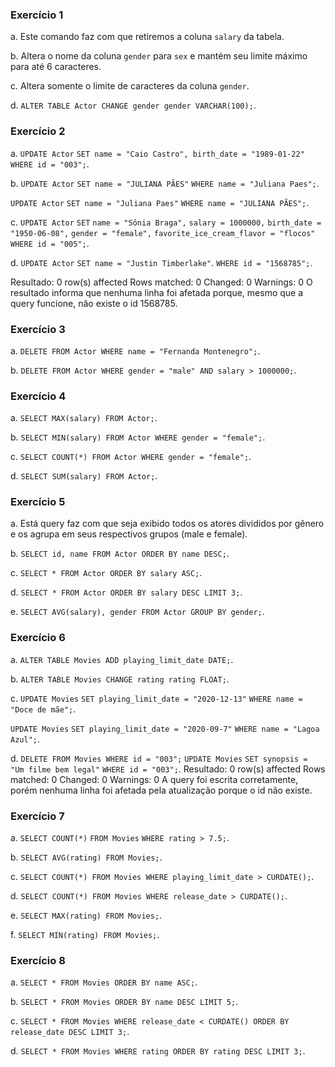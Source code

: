 ### Exercício 1
a. Este comando faz com que retiremos a coluna `salary` da tabela.

b. Altera o nome da coluna `gender` para `sex` e mantém seu limite máximo para até 6 caracteres.

c. Altera somente o limite de caracteres da coluna `gender`.

d. `ALTER TABLE Actor CHANGE gender gender VARCHAR(100);`.

### Exercício 2
a. `UPDATE Actor`
`SET name = "Caio Castro", birth_date = "1989-01-22"`
`WHERE id = "003";`.

b. `UPDATE Actor`
`SET name = "JULIANA PÃES"`
`WHERE name = "Juliana Paes";`.

`UPDATE Actor`
`SET name = "Juliana Paes"`
`WHERE name = "JULIANA PÃES";`.

c. `UPDATE Actor`
`SET`
    `name = "Sônia Braga",`
    `salary = 1000000,`
    `birth_date = "1950-06-08",`
    `gender = "female",`
    `favorite_ice_cream_flavor = "flocos"`
`WHERE id = "005";`.

d. `UPDATE Actor`
`SET name = "Justin Timberlake"`.
`WHERE id = "1568785";`.

Resultado: 0 row(s) affected Rows matched: 0  Changed: 0  Warnings: 0
O resultado informa que nenhuma linha foi afetada porque, mesmo que a query funcione, não existe o id 1568785.

### Exercício 3
a. `DELETE FROM Actor WHERE name = "Fernanda Montenegro";`.

b. `DELETE FROM Actor WHERE gender = "male" AND salary > 1000000;`.

### Exercício 4
a. `SELECT MAX(salary) FROM Actor;`.

b. `SELECT MIN(salary) FROM Actor WHERE gender = "female";`.

c. `SELECT COUNT(*) FROM Actor WHERE gender = "female";`.

d. `SELECT SUM(salary) FROM Actor;`.

### Exercício 5
a. Está query faz com que seja exibido todos os atores divididos por gênero e os agrupa em seus respectivos grupos (male e female).

b. `SELECT id, name FROM Actor ORDER BY name DESC;`.

c. `SELECT * FROM Actor ORDER BY salary ASC;`.

d. `SELECT * FROM Actor ORDER BY salary DESC LIMIT 3;`.

e. `SELECT AVG(salary), gender FROM Actor GROUP BY gender;`.

### Exercício 6
a. `ALTER TABLE Movies ADD playing_limit_date DATE;`.

b. `ALTER TABLE Movies CHANGE rating rating FLOAT;`.

c. `UPDATE Movies`
`SET playing_limit_date = "2020-12-13"`
`WHERE name = "Doce de mãe";`.

`UPDATE Movies`
`SET playing_limit_date = "2020-09-7"`
`WHERE name = "Lagoa Azul";`.

d. `DELETE FROM Movies WHERE id = "003";`
`UPDATE Movies`
`SET synopsis = "Um filme bem legal"`
`WHERE id = "003";`.
Resultado: 0 row(s) affected Rows matched: 0  Changed: 0  Warnings: 0
A query foi escrita corretamente, porém nenhuma linha foi afetada pela atualização porque o id não existe.

### Exercício 7
a. `SELECT COUNT(*)`
`FROM Movies`
`WHERE rating > 7.5;`.

b. `SELECT AVG(rating) FROM Movies;`.

c. `SELECT COUNT(*) FROM Movies WHERE playing_limit_date > CURDATE();`.

d. `SELECT COUNT(*) FROM Movies WHERE release_date > CURDATE();`.

e. `SELECT MAX(rating) FROM Movies;`.

f. `SELECT MIN(rating) FROM Movies;`.

### Exercício 8
a. `SELECT * FROM Movies ORDER BY name ASC;`.

b. `SELECT * FROM Movies ORDER BY name DESC LIMIT 5;`.

c. `SELECT * FROM Movies WHERE release_date < CURDATE() ORDER BY release_date DESC LIMIT 3;`.

d. `SELECT * FROM Movies WHERE rating ORDER BY rating DESC LIMIT 3;`.